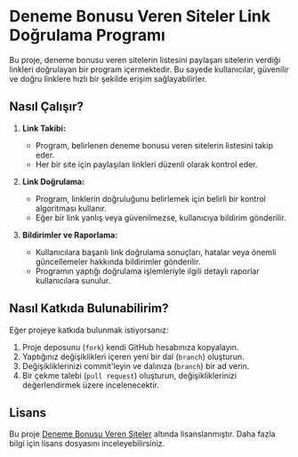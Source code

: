 # Deneme Bonusu Veren Siteler Link Doğrulama Programı

Bu proje, deneme bonusu veren sitelerin listesini paylaşan sitelerin verdiği linkleri doğrulayan bir program içermektedir. Bu sayede kullanıcılar, güvenilir ve doğru linklere hızlı bir şekilde erişim sağlayabilirler.

## Nasıl Çalışır?

1. **Link Takibi:**
   - Program, belirlenen deneme bonusu veren sitelerin listesini takip eder.
   - Her bir site için paylaşılan linkleri düzenli olarak kontrol eder.

2. **Link Doğrulama:**
   - Program, linklerin doğruluğunu belirlemek için belirli bir kontrol algoritması kullanır.
   - Eğer bir link yanlış veya güvenilmezse, kullanıcıya bildirim gönderilir.

3. **Bildirimler ve Raporlama:**
   - Kullanıcılara başarılı link doğrulama sonuçları, hatalar veya önemli güncellemeler hakkında bildirimler gönderilir.
   - Programın yaptığı doğrulama işlemleriyle ilgili detaylı raporlar kullanıcılara sunulur.

## Nasıl Katkıda Bulunabilirim?

Eğer projeye katkıda bulunmak istiyorsanız:

1. Proje deposunu (`fork`) kendi GitHub hesabınıza kopyalayın.
2. Yaptığınız değişiklikleri içeren yeni bir dal (`branch`) oluşturun.
3. Değişikliklerinizi commit'leyin ve dalınıza (`branch`) bir ad verin.
4. Bir çekme talebi (`pull request`) oluşturun, değişikliklerinizi değerlendirmek üzere incelenecektir.

## Lisans

Bu proje [Deneme Bonusu Veren Siteler](https://sumerya.com/) altında lisanslanmıştır. Daha fazla bilgi için lisans dosyasını inceleyebilirsiniz.
